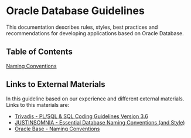 # Oracle Database Guidelines

This documentation describes rules, styles, best practices and recommendations for developing applications based on Oracle Database.

## Table of Contents

[Naming Conventions](/docs/naming_conventions.md)

## Links to External Materials

In this guideline based on our experience and different external materials. Links to this materials are:

- [Trivadis - PL/SQL & SQL Coding Guidelines Version 3.6](https://trivadis.github.io/plsql-and-sql-coding-guidelines/v3.6/)
- [JUSTINSOMNIA - Essential Database Naming Conventions (and Style)](https://justinsomnia.org/2003/04/essential-database-naming-conventions-and-style/)
- [Oracle Base - Naming Conventions](https://oracle-base.com/articles/misc/naming-conventions)
